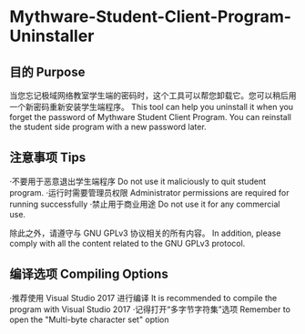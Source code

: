 # Mythware-Student-Client-Program-Uninstaller
## 目的 Purpose
当您忘记极域网络教室学生端的密码时，这个工具可以帮您卸载它。您可以稍后用一个新密码重新安装学生端程序。
This tool can help you uninstall it when you forget the password of Mythware Student Client Program. You can reinstall the student side program with a new password later.

## 注意事项 Tips
·不要用于恶意退出学生端程序
 Do not use it maliciously to quit student program.
·运行时需要管理员权限
 Administrator permissions are required for running successfully
·禁止用于商业用途
 Do not use it for any commercial use.

除此之外，请遵守与 GNU GPLv3 协议相关的所有内容。
In addition, please comply with all the content related to the GNU GPLv3 protocol.

## 编译选项 Compiling Options
·推荐使用 Visual Studio 2017 进行编译
 It is recommended to compile the program with Visual Studio 2017
·记得打开“多字节字符集”选项
 Remember to open the "Multi-byte character set" option

